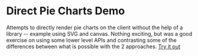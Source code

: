 # Direct Pie Charts Demo
Attempts to directly render pie charts on the client without the help of a library -- example using SVG and canvas.  Nothing exciting, but was a good exercise on using some lower level APIs and contrasting some of the differences between what is possible with the 2 approaches.
[Try it out](http://htmlpreview.github.io/?https://github.com/ryanrich/direct-pie-charts/blob/master/index.html)
